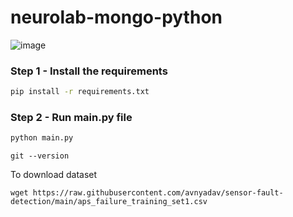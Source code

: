 # neurolab-mongo-python

![image](https://user-images.githubusercontent.com/57321948/196933065-4b16c235-f3b9-4391-9cfe-4affcec87c35.png)

### Step 1 - Install the requirements

```bash
pip install -r requirements.txt
```

### Step 2 - Run main.py file

```bash
python main.py
```
```Git version
git --version
```
To download dataset

```
wget https://raw.githubusercontent.com/avnyadav/sensor-fault-detection/main/aps_failure_training_set1.csv

```